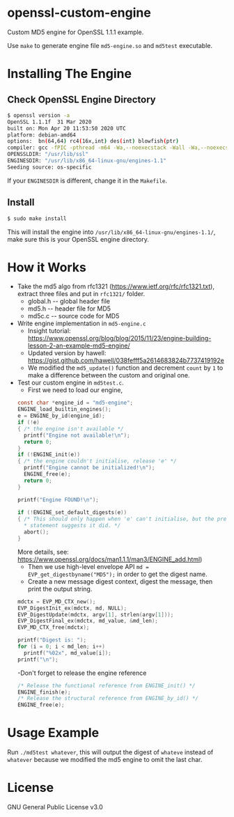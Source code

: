 # openssl-custom-engine
Custom MD5 engine for OpenSSL 1.1.1 example.

Use `make` to generate engine file `md5-engine.so` and `md5test` executable.

# Installing The Engine

## Check OpenSSL Engine Directory
```sh
$ openssl version -a
OpenSSL 1.1.1f  31 Mar 2020
built on: Mon Apr 20 11:53:50 2020 UTC
platform: debian-amd64
options:  bn(64,64) rc4(16x,int) des(int) blowfish(ptr) 
compiler: gcc -fPIC -pthread -m64 -Wa,--noexecstack -Wall -Wa,--noexecstack -g -O2 -fdebug-prefix-map=/build/openssl-P_ODHM/openssl-1.1.1f=. -fstack-protector-strong -Wformat -Werror=format-security -DOPENSSL_TLS_SECURITY_LEVEL=2 -DOPENSSL_USE_NODELETE -DL_ENDIAN -DOPENSSL_PIC -DOPENSSL_CPUID_OBJ -DOPENSSL_IA32_SSE2 -DOPENSSL_BN_ASM_MONT -DOPENSSL_BN_ASM_MONT5 -DOPENSSL_BN_ASM_GF2m -DSHA1_ASM -DSHA256_ASM -DSHA512_ASM -DKECCAK1600_ASM -DRC4_ASM -DMD5_ASM -DAESNI_ASM -DVPAES_ASM -DGHASH_ASM -DECP_NISTZ256_ASM -DX25519_ASM -DPOLY1305_ASM -DNDEBUG -Wdate-time -D_FORTIFY_SOURCE=2
OPENSSLDIR: "/usr/lib/ssl"
ENGINESDIR: "/usr/lib/x86_64-linux-gnu/engines-1.1"
Seeding source: os-specific
```
If your `ENGINESDIR` is different, change it in the `Makefile`.

## Install
```sh
$ sudo make install
```
This will install the engine into `/usr/lib/x86_64-linux-gnu/engines-1.1/`, make sure this is your OpenSSL engine directory.

# How it Works
- Take the md5 algo from rfc1321 (https://www.ietf.org/rfc/rfc1321.txt), extract three files and put in `rfc1321/` folder.
  - global.h -- global header file
  - md5.h -- header file for MD5
  - md5c.c -- source code for MD5
- Write engine implementation in `md5-engine.c`
  - Insight tutorial: https://www.openssl.org/blog/blog/2015/11/23/engine-building-lesson-2-an-example-md5-engine/
  - Updated version by hawell: https://gist.github.com/hawell/038fefff5a2614683824b7737419192e
  - We modified the `md5_update()` function and decrement `count` by `1` to make a difference between the custom and original one.
- Test our custom engine in `md5test.c`.
  - First we need to load our engine, 
  ```c
  const char *engine_id = "md5-engine";
  ENGINE_load_builtin_engines();
  e = ENGINE_by_id(engine_id);
  if (!e)
  { /* the engine isn't available */
    printf("Engine not available!\n");
    return 0;
  }
  if (!ENGINE_init(e))
  { /* the engine couldn't initialise, release 'e' */
    printf("Engine cannot be initialized!\n");
    ENGINE_free(e);
    return 0;
  }
  
  printf("Engine FOUND!\n");
     
  if (!ENGINE_set_default_digests(e))
  { /* This should only happen when 'e' can't initialise, but the previous
    * statement suggests it did. */
    abort();
  }
  ```
  More details, see: https://www.openssl.org/docs/man1.1.1/man3/ENGINE_add.html)
  - Then we use high-level envelope API `md = EVP_get_digestbyname("MD5");` in order to get the digest name.
  - Create a new message digest context, digest the message, then print the output string.
  ```c
  mdctx = EVP_MD_CTX_new();
  EVP_DigestInit_ex(mdctx, md, NULL);
  EVP_DigestUpdate(mdctx, argv[1], strlen(argv[1]));
  EVP_DigestFinal_ex(mdctx, md_value, &md_len);
  EVP_MD_CTX_free(mdctx);

  printf("Digest is: ");
  for (i = 0; i < md_len; i++)
    printf("%02x", md_value[i]);
  printf("\n");
  ```
  -Don't forget to release the engine reference
  ```c
  /* Release the functional reference from ENGINE_init() */
  ENGINE_finish(e);
  /* Release the structural reference from ENGINE_by_id() */
  ENGINE_free(e);
  ```
# Usage Example
Run `./md5test whatever`, this will output the digest of `whateve` instead of `whatever` because we modified the md5 engine to omit the last char.

# License 
GNU General Public License v3.0
